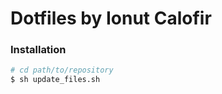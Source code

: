 # Dotfiles by Ionut Calofir

### Installation
```sh
# cd path/to/repository
$ sh update_files.sh
```
